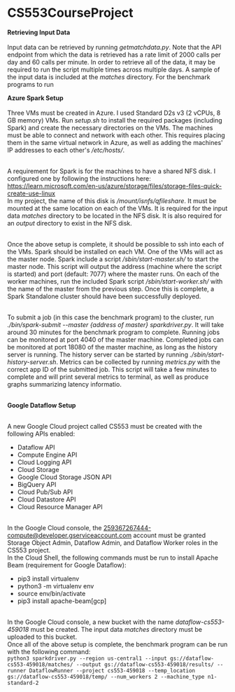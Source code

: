 # CS553CourseProject
**Retrieving Input Data**<br/><br/>
Input data can be retrieved by running *getmatchdata.py*. Note that the API endpoint from which the data is retrieved has a rate limit of 2000 calls per day and 60 calls per minute. In order to retrieve all of the data, it may be required to run the script multiple times across multiple days. A sample of the input data is included at the *matches* directory. For the benchmark programs to run

**Azure Spark Setup**<br/><br/>
Three VMs must be created in Azure. I used Standard D2s v3 (2 vCPUs, 8 GB memory) VMs. Run *setup.sh* to install the required packages (including Spark) and create the necessary directories on the VMs. The machines must be able to connect and network with each other. This requires placing them in the same virtual network in Azure, as well as adding the machines' IP addresses to each other's */etc/hosts/*. <br/><br/>

A requirement for Spark is for the machines to have a shared NFS disk. I configured one by following the instructions here: https://learn.microsoft.com/en-us/azure/storage/files/storage-files-quick-create-use-linux <br/>
In my project, the name of this disk is */mount/isnfs/qfileshare*. It must be mounted at the same location on each of the VMs. It is required for the input data *matches* directory to be located in the NFS disk. It is also required for an *output* directory to exist in the NFS disk.<br/><br/>

Once the above setup is complete, it should be possible to ssh into each of the VMs. Spark should be installed on each VM. One of the VMs will act as the master node. Spark include a script */sbin/start-master.sh/* to start the master node. This script will output the address (machine where the script is started) and port (default: 7077) where the master runs. On each of the worker machines, run the included Spark script */sbin/start-worker.sh/* with the name of the master from the previous step. Once this is complete, a Spark Standalone cluster should have been successfully deployed. <br/><br/>

To submit a job (in this case the benchmark program) to the cluster, run *./bin/spark-submit --master {address of master} sparkdriver.py*. It will take around 30 minutes for the benchmark program to complete. Running jobs can be monitored at port 4040 of the master machine. Completed jobs can be monitored at port 18080 of the master machine, as long as the history server is running. The history server can be started by running *./sbin/start-history-server.sh*. Metrics can be collected by running *metrics.py* with the correct app ID of the submitted job. This script will take a few minutes to complete and will print several metrics to terminal, as well as produce graphs summarizing latency informatio. <br/><br>

**Google Dataflow Setup**<br/><br/>

A new Google Cloud project called CS553 must be created with the following APIs enabled:
* Dataflow API
* Compute Engine API
* Cloud Logging API
* Cloud Storage
* Google Cloud Storage JSON API
* BigQuery API
* Cloud Pub/Sub API
* Cloud Datastore API
* Cloud Resource Manager API

<br/>In the Google Cloud console, the 259367267444-compute@developer.gserviceaccount.com account must be granted Storage Object Admin, Dataflow Admin, and Dataflow Worker roles in the CS553 project.<br/>
In the Cloud Shell, the following commands must be run to install Apache Beam (requirement for Google Dataflow):
* pip3 install virtualenv
* python3 -m virtualenv env
* source env/bin/activate
* pip3 install apache-beam[gcp]

<br/>In the Google Cloud console, a new bucket with the name *dataflow-cs553-459018* must be created. The input data *matches* directory must be uploaded to this bucket.<br/>
Once all of the above setup is complete, the benchmark program can be run with the following command: <br/>
`python3 sparkdriver.py --region us-central1 --input gs://dataflow-cs553-459018/matches/ --output gs://dataflow-cs553-459018/results/ --runner DataflowRunner --project cs553-459018 --temp_location gs://dataflow-cs553-459018/temp/ --num_workers 2 --machine_type n1-standard-2`
